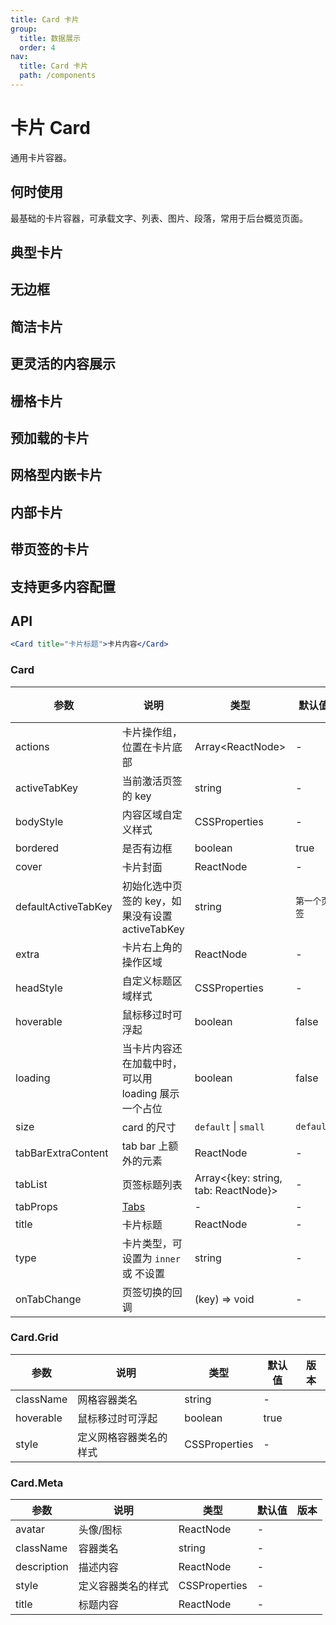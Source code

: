 ```yaml
---
title: Card 卡片
group:
  title: 数据展示
  order: 4
nav:
  title: Card 卡片
  path: /components
---
```


# 卡片 Card

通用卡片容器。

## 何时使用

最基础的卡片容器，可承载文字、列表、图片、段落，常用于后台概览页面。

## 典型卡片

<code src="./demos/basic.tsx"></code>

## 无边框

<code src="./demos/border-less.tsx"></code>

## 简洁卡片

<code src="./demos/simple.tsx"></code>

## 更灵活的内容展示

<code src="./demos/flexible-content.tsx"></code>

## 栅格卡片

<code src="./demos/in-column.tsx"></code>

## 预加载的卡片

<code src="./demos/loading.tsx"></code>

## 网格型内嵌卡片

<code src="./demos/grid-card.tsx"></code>

## 内部卡片

<code src="./demos/inner.tsx"></code>

## 带页签的卡片

<code src="./demos/tabs.tsx"></code>

## 支持更多内容配置

<code src="./demos/meta.tsx"></code>

## API

```jsx | pure
<Card title="卡片标题">卡片内容</Card>
```

### Card

| 参数                | 说明                                                | 类型                                    | 默认值       | 版本 |
| ------------------- | --------------------------------------------------- | --------------------------------------- | ------------ | ---- |
| actions             | 卡片操作组，位置在卡片底部                          | Array&lt;ReactNode>                     | -            |      |
| activeTabKey        | 当前激活页签的 key                                  | string                                  | -            |      |
| bodyStyle           | 内容区域自定义样式                                  | CSSProperties                           | -            |      |
| bordered            | 是否有边框                                          | boolean                                 | true         |      |
| cover               | 卡片封面                                            | ReactNode                               | -            |      |
| defaultActiveTabKey | 初始化选中页签的 key，如果没有设置 activeTabKey     | string                                  | `第一个页签` |      |
| extra               | 卡片右上角的操作区域                                | ReactNode                               | -            |      |
| headStyle           | 自定义标题区域样式                                  | CSSProperties                           | -            |      |
| hoverable           | 鼠标移过时可浮起                                    | boolean                                 | false        |      |
| loading             | 当卡片内容还在加载中时，可以用 loading 展示一个占位 | boolean                                 | false        |      |
| size                | card 的尺寸                                         | `default` \| `small`                    | `default`    |      |
| tabBarExtraContent  | tab bar 上额外的元素                                | ReactNode                               | -            |      |
| tabList             | 页签标题列表                                        | Array&lt;{key: string, tab: ReactNode}> | -            |      |
| tabProps            | [Tabs](/components/tabs/#Tabs)                      | -                                       | -            |      |
| title               | 卡片标题                                            | ReactNode                               | -            |      |
| type                | 卡片类型，可设置为 `inner` 或 不设置                | string                                  | -            |      |
| onTabChange         | 页签切换的回调                                      | (key) => void                           | -            |      |

### Card.Grid

| 参数      | 说明                   | 类型          | 默认值 | 版本 |
| --------- | ---------------------- | ------------- | ------ | ---- |
| className | 网格容器类名           | string        | -      |      |
| hoverable | 鼠标移过时可浮起       | boolean       | true   |      |
| style     | 定义网格容器类名的样式 | CSSProperties | -      |      |

### Card.Meta

| 参数        | 说明               | 类型          | 默认值 | 版本 |
| ----------- | ------------------ | ------------- | ------ | ---- |
| avatar      | 头像/图标          | ReactNode     | -      |      |
| className   | 容器类名           | string        | -      |      |
| description | 描述内容           | ReactNode     | -      |      |
| style       | 定义容器类名的样式 | CSSProperties | -      |      |
| title       | 标题内容           | ReactNode     | -      |      |
